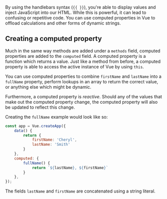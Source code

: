 By using the handlebars syntax (`{{ }}`), you're able to display values and inject JavaScript into our HTML. While this is powerful, it can lead to confusing or repetitive code. You can use computed properties in Vue to offload calculations and other forms of dynamic strings.

## Creating a computed property

Much in the same way methods are added under a `methods` field, computed properties are added to the `computed` field. A computed property is a function which returns a value. Just like a method from before, a computed property is able to access the active instance of Vue by using `this`.

You can use computed properties to combine `firstName` and `lastName` into a `fullName` property, perform lookups in an array to return the correct value, or anything else which might be dynamic.

Furthermore, a computed property is _reactive_. Should any of the values that make out the computed property change, the computed property will also be updated to reflect this change.

Creating the `fullName` example would look like so:

```javascript
const app = Vue.createApp({
    data() {
        return {
            firstName: 'Cheryl',
            lastName: 'Smith'
        }
    },
    computed: {
        fullName() {
            return `${lastName}, ${firstName}`
        }
    },
});
```

The fields `lastName` and `firstName` are concatenated using a string literal.

